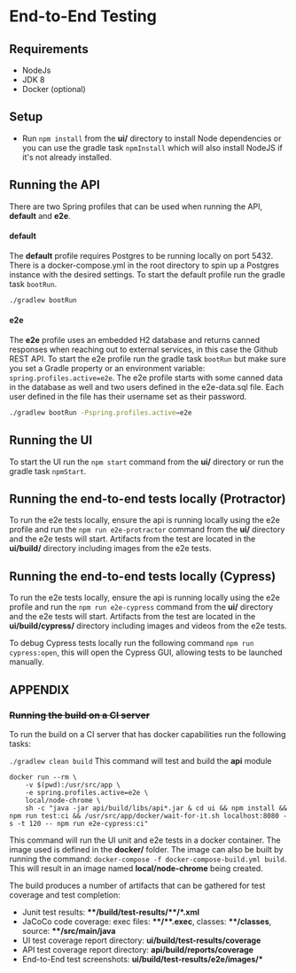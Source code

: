 # End-to-End Testing

## Requirements
- NodeJs
- JDK 8
- Docker (optional)

## Setup
- Run `npm install` from the **ui/** directory to install Node dependencies 
or you can use the gradle task `npmInstall` which will also install NodeJS if it's not already installed.

## Running the API
There are two Spring profiles that can be used when running the API, **default** and **e2e**.

#### default
The **default** profile requires Postgres to be running locally on port 5432. There is a docker-compose.yml
in the root directory to spin up a Postgres instance with the desired settings. To start the default
profile run the gradle task `bootRun`.
```bash
./gradlew bootRun
```

#### e2e
The **e2e** profile uses an embedded H2 database and returns canned responses when reaching out to external
services, in this case the Github REST API. To start the e2e profile run the gradle task `bootRun` but make
sure you set a Gradle property or an environment variable: `spring.profiles.active=e2e`. The e2e profile starts
with some canned data in the database as well and two users defined in the e2e-data.sql file. Each user defined
in the file has their username set as their password.
```bash
./gradlew bootRun -Pspring.profiles.active=e2e
```

## Running the UI
To start the UI run the `npm start` command from the **ui/** directory or run the gradle task `npmStart`.

## Running the end-to-end tests locally (Protractor)
To run the e2e tests locally, ensure the api is running locally using the e2e profile and run the `npm run e2e-protractor`
command from the **ui/** directory and the e2e tests will start. Artifacts from the test are located in the
**ui/build/** directory including images from the e2e tests.

## Running the end-to-end tests locally (Cypress)
To run the e2e tests locally, ensure the api is running locally using the e2e profile and run the `npm run e2e-cypress`
command from the **ui/** directory and the e2e tests will start. Artifacts from the test are located in the
**ui/build/cypress/** directory including images and videos from the e2e tests.

To debug Cypress tests locally run the following command `npm run cypress:open`, this will open the Cypress GUI,
allowing tests to be launched manually.



## APPENDIX
### ~~Running the build on a CI server~~
To run the build on a CI server that has docker capabilities run the following tasks:

`./gradlew clean build` This command will test and build the **api** module

```
docker run --rm \
	-v $(pwd):/usr/src/app \
    -e spring.profiles.active=e2e \
    local/node-chrome \
    sh -c "java -jar api/build/libs/api*.jar & cd ui && npm install && npm run test:ci && /usr/src/app/docker/wait-for-it.sh localhost:8080 -s -t 120 -- npm run e2e-cypress:ci"
```
This command will run the UI unit and e2e tests in a docker container. The image used is defined in the **docker/** folder. The image can also be built by running the command: `docker-compose -f docker-compose-build.yml build`. This will result
in an image named **local/node-chrome** being created.

The build produces a number of artifacts that can be gathered for test coverage and test completion:
- Junit test results: **\*\*/build/test-results/\*\*/*.xml**
- JaCoCo code coverage: exec files: **\*\*/\*\*.exec**, classes: **\*\*/classes**, source: **\*\*/src/main/java**
- UI test coverage report directory: **ui/build/test-results/coverage**
- API test coverage report directory: **api/build/reports/coverage**
- End-to-End test screenshots: **ui/build/test-results/e2e/images/\***